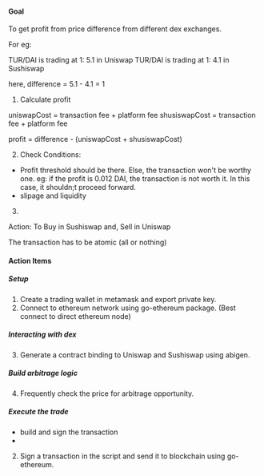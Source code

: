 #### Goal

To get profit from price difference from different dex exchanges.

For eg:

TUR/DAI is trading at 1: 5.1 in Uniswap
TUR/DAI is trading at 1: 4.1 in Sushiswap

here,
difference = 5.1 - 4.1 = 1

1. Calculate profit

uniswapCost = transaction fee + platform fee
shusiswapCost = transaction fee + platform fee

profit = difference - (uniswapCost + shusiswapCost)

2. Check Conditions:

- Profit threshold should be there. Else, the transaction won't be worthy one.
    eg: if the profit is 0.012 DAI, the transaction is not worth it. In this case, it shouldn;t proceed
    forward.
- slipage and liquidity

3.

Action:
To
Buy in Sushiswap and,
Sell in Uniswap

The transaction has to be atomic (all or nothing)

#### Action Items

##### Setup

1. Create a trading wallet in metamask and export private key.
2. Connect to ethereum network using go-ethereum package. (Best connect to direct ethereum node)

##### Interacting with dex

3. Generate a contract binding to Uniswap and Sushiswap using abigen.

##### Build arbitrage logic

4. Frequently check the price for arbitrage opportunity.

##### Execute the trade

- build and sign the transaction
-

2. Sign a transaction in the script and send it to blockchain using go-ethereum.
